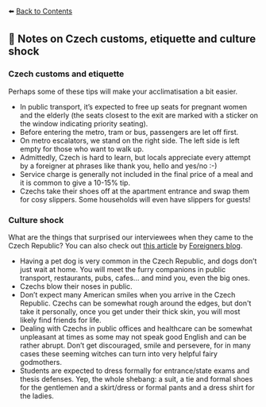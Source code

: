 ⬅️ <a href="https://github.com/prgai/Practical-Guide-for-a-Happy-Life-in-Prague/blob/Index/Contents/Contents.md">Back to Contents</a>

## 🙇 Notes on Czech customs, etiquette and culture shock

### Czech customs and etiquette

Perhaps some of these tips will make your acclimatisation a bit easier.

- In public transport, it’s expected to free up seats for pregnant women and the elderly (the seats closest to the exit are marked with a sticker on the window indicating priority seating).
- Before entering the metro, tram or bus, passengers are let off first.
- On metro escalators, we stand on the right side. The left side is left empty for those who want to walk up. 
- Admittedly, Czech is hard to learn, but locals appreciate every attempt by a foreigner at phrases like thank you, hello and yes/no :-)
- Service charge is generally not included in the final price of a meal and it is common to give a 10-15% tip.
- Czechs take their shoes off at the apartment entrance and swap them for cosy slippers. Some households will even have slippers for guests!

### Culture shock

What are the things that surprised our interviewees when they came to the Czech Republic? You can also check out [this article](https://blog.foreigners.cz/culture-shock-in-the-czech-republic/) by [Foreigners blog](https://blog.foreigners.cz/). 

- Having a pet dog is very common in the Czech Republic, and dogs don’t just wait at home. You will meet the furry companions in public transport, restaurants, pubs, cafes... and mind you, even the big ones.
- Czechs blow their noses in public.
- Don’t expect many American smiles when you arrive in the Czech Republic. Czechs can be somewhat rough around the edges, but don't take it personally, once you get under their thick skin, you will most likely find friends for life.
- Dealing with Czechs in public offices and healthcare can be somewhat unpleasant at times as some may not speak good English and can be rather abrupt. Don’t get discouraged, smile and persevere, for in many cases these seeming witches can turn into very helpful fairy godmothers.
- Students are expected to dress formally for entrance/state exams and thesis defenses. Yep, the whole shebang: a suit, a tie and formal shoes for the gentlemen and a skirt/dress or formal pants and a dress shirt for the ladies.
